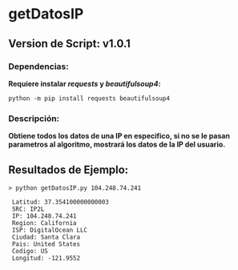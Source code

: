 # getDatosIP
## Version de Script: v1.0.1
### Dependencias:

__Requiere instalar _requests_ y _beautifulsoup4_:__

    python -m pip install requests beautifulsoup4

### Descripción:

__Obtiene todos los datos de una IP en especifico, si no se le pasan parametros al algoritmo, mostrará los datos de la IP del usuario.__

## Resultados de Ejemplo:
  
    > python getDatosIP.py 104.248.74.241
     
     Latitud: 37.354100000000003
     SRC: IP2L
     IP: 104.248.74.241
     Region: California
     ISP: DigitalOcean LLC
     Ciudad: Santa Clara
     Pais: United States
     Codigo: US
     Longitud: -121.9552

